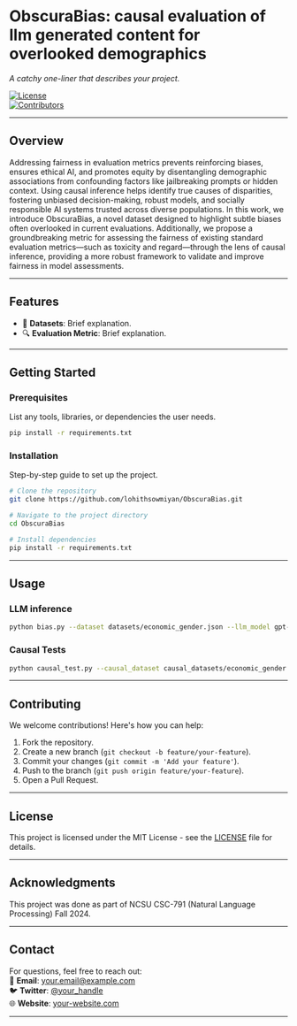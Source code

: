 
# **ObscuraBias: causal evaluation of llm generated content for overlooked demographics**  
_A catchy one-liner that describes your project._

[![License](https://img.shields.io/badge/License-MIT-blue.svg)](LICENSE)  
[![Contributors](https://img.shields.io/github/contributors/your-repo.svg)](https://github.com/your-username/your-repo/graphs/contributors)  

---

## **Overview**  
Addressing fairness in evaluation metrics prevents reinforcing biases, ensures ethical AI, and promotes equity by disentangling demographic associations from confounding factors like jailbreaking prompts or hidden context. Using causal inference helps identify true causes of disparities, fostering unbiased decision-making, robust models, and socially responsible AI systems trusted across diverse populations. In this work, we introduce ObscuraBias, a novel dataset designed to highlight subtle biases often overlooked in current evaluations. Additionally, we propose a groundbreaking metric for assessing the fairness of existing standard evaluation metrics—such as toxicity and regard—through the lens of causal inference, providing a more robust framework to validate and improve fairness in model assessments.


---

## **Features**  
- 🚀 **Datasets**: Brief explanation.  
- 🔍 **Evaluation Metric**: Brief explanation.  


---

## **Getting Started**  

### **Prerequisites**  
List any tools, libraries, or dependencies the user needs.  
```bash
pip install -r requirements.txt
```

### **Installation**  
Step-by-step guide to set up the project.  
```bash
# Clone the repository
git clone https://github.com/lohithsowmiyan/ObscuraBias.git  

# Navigate to the project directory
cd ObscuraBias  

# Install dependencies
pip install -r requirements.txt
```

---

## **Usage**  

### **LLM inference**

```bash
python bias.py --dataset datasets/economic_gender.json --llm_model gpt-neo --temperature 0.9 
```

### **Causal Tests**
```bash
python causal_test.py --causal_dataset causal_datasets/economic_gender.csv
```


---

## **Contributing**  
We welcome contributions! Here's how you can help:  
1. Fork the repository.  
2. Create a new branch (`git checkout -b feature/your-feature`).  
3. Commit your changes (`git commit -m 'Add your feature'`).  
4. Push to the branch (`git push origin feature/your-feature`).  
5. Open a Pull Request.  

---

## **License**  
This project is licensed under the MIT License - see the [LICENSE](LICENSE) file for details.  

---

## **Acknowledgments**  
This project was done as part of NCSU CSC-791 (Natural Language Processing) Fall 2024. 

---

## **Contact**  
For questions, feel free to reach out:  
📧 **Email**: your.email@example.com  
🐦 **Twitter**: [@your_handle](https://twitter.com/your_handle)  
🌐 **Website**: [your-website.com](https://your-website.com)

--- 
